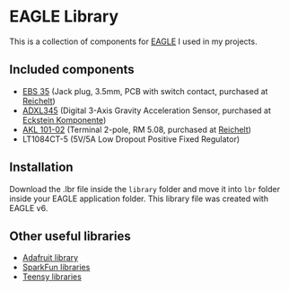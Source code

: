 # EAGLE Library

This is a collection of components for [EAGLE](http://www.cadsoftusa.com/) I used in my projects.

## Included components

* [EBS 35](https://github.com/davidbeermann/eagle-lib/blob/master/components/EBS35/EBS35.png) (Jack plug, 3.5mm, PCB with switch contact, purchased at [Reichelt](http://www.reichelt.de/index.html?ACTION=3;ARTICLE=7301;SEARCH=EBS%2035))
* [ADXL345](https://github.com/davidbeermann/eagle-lib/blob/master/components/ADXL345/ADXL345.jpg) (Digital 3-Axis Gravity Acceleration Sensor, purchased at [Eckstein Komponente](http://eckstein-shop.de/GY-291-ADXL345-Digital-3-Axis-Gravity-Acceleration-Beschleunigung-Sensor_1))
* [AKL 101-02](https://github.com/davidbeermann/eagle-lib/blob/master/components/AKL101/AKL101_02.jpg) (Terminal 2-pole, RM 5.08, purchased at [Reichelt](http://www.reichelt.de/AKL-101-02/3/index.html?ARTICLE=36605))
* LT1084CT-5 (5V/5A Low Dropout Positive Fixed Regulator)

## Installation

Download the .lbr file inside the ```library``` folder and move it into ```lbr``` folder inside your EAGLE application folder. This library file was created with EAGLE v6.

## Other useful libraries

* [Adafruit library](https://github.com/adafruit/Adafruit-Eagle-Library)
* [SparkFun libraries](https://github.com/sparkfun/SparkFun-Eagle-Libraries)
* [Teensy libraries](http://www.pjrc.com/teensy/eagle_lib.html)
